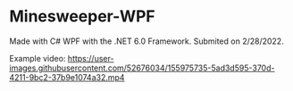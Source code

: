 # Minesweeper-WPF

Made with C# WPF with the .NET 6.0 Framework.
Submited on 2/28/2022.

Example video:
https://user-images.githubusercontent.com/52676034/155975735-5ad3d595-370d-4211-9bc2-37b9e1074a32.mp4

